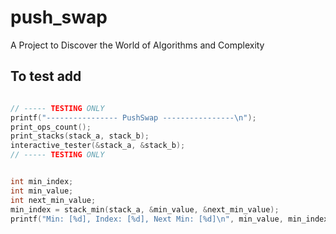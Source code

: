 # push_swap

A Project to Discover the World of Algorithms and Complexity

## To test add

```c

// ----- TESTING ONLY
printf("---------------- PushSwap ----------------\n");
print_ops_count();
print_stacks(stack_a, stack_b);
interactive_tester(&stack_a, &stack_b);
// ----- TESTING ONLY

```

```c

int	min_index;
int	min_value;
int	next_min_value;
min_index = stack_min(stack_a, &min_value, &next_min_value);
printf("Min: [%d], Index: [%d], Next Min: [%d]\n", min_value, min_index, next_min_value);

```
